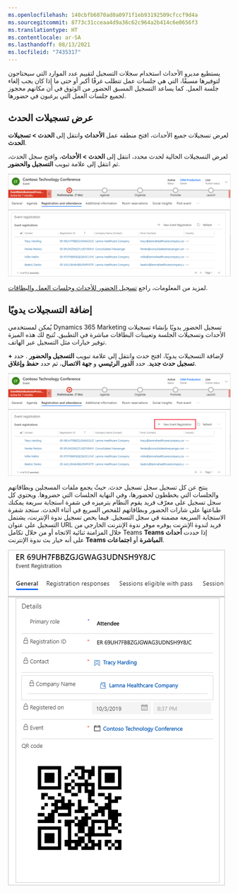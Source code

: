 ```yaml
---
ms.openlocfilehash: 140cbfb6070ad0a0971f1eb93192509cfccf9d4a
ms.sourcegitcommit: 8773c31cceaa4d9a36c62c964a2b414c6e0656f3
ms.translationtype: HT
ms.contentlocale: ar-SA
ms.lasthandoff: 08/13/2021
ms.locfileid: "7435317"
---
```

يستطيع مديرو الأحداث استخدام سجلات التسجيل لتقييم عدد الموارد التي سيحتاجون لتوفيرها مسبقًا، التي هي جلسات عمل تتطلب غرفًا أكبر أو حتى ما إذا كان يجب إلغاء جلسة العمل.
كما يساعد التسجيل المسبق الحضور من الوثوق في أن مكانهم محجوز لجميع جلسات العمل التي يرغبون في حضورها.

## <a name="view-event-registrations"></a>عرض تسجيلات الحدث

لعرض تسجيلات جميع الأحداث، افتح منطقه عمل **الأحداث** وانتقل إلى **الحدث > تسجيلات الحدث**.

لعرض التسجيلات الحالية لحدث محدد، انتقل إلى **الحدث > الأحداث**، وافتح سجل الحدث، ثم انتقل إلى علامة تبويب **التسجيل والحضور**.

![لقطة شاشة لقائمة تسجيلات الأحداث في علامة تبويب "التسجيل والحضور".](../media/4-event-registration-list.png)

لمزيد من المعلومات، راجع [‏‫تسجيل الحضور للأحداث وجلسات العمل والبطاقات‬](/dynamics365/marketing/invite-register-house-event-attendees?azure-portal=true#invite-contacts-to-your-events).

## <a name="add-registrants-manually"></a>إضافة التسجيلات يدويًا

يُمكن لمستخدمي Dynamics 365 Marketing تسجيل الحضور يدويًا بإنشاء تسجيلات الأحداث وتسجيلات الجلسة وتعيينات البطاقات مباشرة في التطبيق. تُتيح لك هذه الميزة توفير خيارات مثل التسجيل عبر الهاتف.

لإضافة التسجيلات يدويًا، افتح حدث وانتقل إلى علامة تبويب **التسجيل والحضور** . حدد **+ تسجيل حدث جديد**.
حدد **الدور الرئيسي** و **جهة الاتصال**، ثم حدد **حفظ وإغلاق**.

![لقطة شاشة لميزة + ‏‫تسجيل حدث جديد.](../media/5-event-manually-register-attendees.png)

ينتج عن كل تسجيل سجل تسجيل حدث. حيثُ يجمع ملفات المسجلين وبطاقاتهم والجلسات التي يخططون لحضورها، وفي النهاية الجلسات التي حضروها. ويحتوي كل سجل تسجيل على معرّف فريد يقوم النظام بترميزه في شفرة استجابة سريعة يمكنك طباعتها على شارات الحضور وبطاقاتهم للفحص السريع في أثناء الحدث. ستجد شفرة الاستجابة السريعة مضمنة في سجل التسجيل. فيما يخص تسجيل ندوة الإنترنت، يشتمل التسجيل على عنوان URL فريد لندوة الإنترنت يوفره موفر ندوة الإنترنت الخارجي من خلال المزامنة ثنائية الاتجاه أو من خلال تكامل Teams إذا حددت **‏‫أحداث Teams المباشرة‬** أو **‏‫اجتماعات Teams‬** على أنه خيار بث ندوة الإنترنت. 

![لقطة شاشة لسجل ‏‫تسجيل الحدث.](../media/6-registration-record.png)
